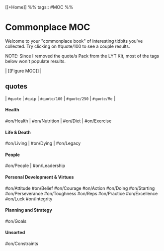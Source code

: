 [[+Home]] %% tags:: #MOC %%

# Commonplace MOC 
Welcome to your "commonplace book" of interesting tidbits you've collected. Try clicking on #quote/100 to see a couple results. 

NOTE: Since I removed the quote/s Pack from the LYT Kit, most of the tags below won't populate results. 

| [[Figure MOC]] | 

## quotes
| `#quote` | `#quip` | `#quote/100` | `#quote/250` | `#quote/Me` |

#### Health
#on/Health | #on/Nutrition | #on/Diet | #on/Exercise

#### Life & Death
#on/Living | #on/Dying | #on/Legacy

#### People
#on/People | #on/Leadership

#### Personal Development & Virtues
#on/Attitude #on/Belief #on/Courage
#on/Action #on/Doing #on/Starting
#on/Perseverance #on/Toughness
#on/Reps #on/Practice #on/Excellence #on/Luck
#on/Integrity

#### Planning and Strategy
#on/Goals

#### Unsorted
#on/Constraints 